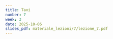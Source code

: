 ```yaml
---
title: Taxi
number: 7
week: 3
date: 2025-10-06
slides_pdf: materiale_lezioni/7/lezione_7.pdf
---
```

